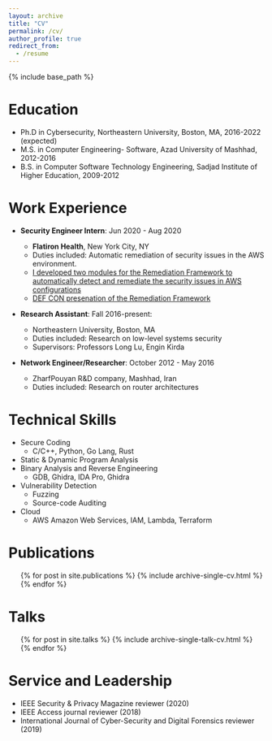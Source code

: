 ```yaml
---
layout: archive
title: "CV"
permalink: /cv/
author_profile: true
redirect_from:
  - /resume
---
```


{% include base_path %}

Education
======
* Ph.D in Cybersecurity, Northeastern University, Boston, MA, 2016-2022 (expected)
* M.S. in Computer Engineering- Software, Azad University of Mashhad, 2012-2016
* B.S. in Computer Software Technology Engineering, Sadjad Institute of Higher Education, 2009-2012

Work Experience
======
* **Security Engineer Intern**: Jun 2020 - Aug 2020
  * **Flatiron Health**, New York City, NY
  * Duties included: Automatic remediation of security issues in the AWS environment.
  * [I developed two modules for the Remediation Framework to automatically detect and remediate the security issues in AWS configurations](https://github.com/flatironhealth/aws-remediation-framework)
  * [DEF CON presenation of the Remediation Framework](https://youtu.be/R0IsUsQDYN4?t=57)
  
* **Research Assistant**: Fall 2016-present: 
  * Northeastern University, Boston, MA
  * Duties included: Research on low-level systems security
  * Supervisors: Professors Long Lu, Engin Kirda

* **Network Engineer/Researcher**: October 2012 - May 2016
  * ZharfPouyan R&D company, Mashhad, Iran
  * Duties included: Research on router architectures 
  


 Technical Skills
======
* Secure Coding
  * C/C++, Python, Go Lang, Rust 
* Static & Dynamic Program Analysis
* Binary Analysis and Reverse Engineering
  * GDB, Ghidra, IDA Pro, Ghidra
* Vulnerability Detection
  * Fuzzing
  * Source-code Auditing
* Cloud 
  * AWS Amazon Web Services, IAM, Lambda, Terraform

Publications
======
  <ul>{% for post in site.publications %}
    {% include archive-single-cv.html %}
  {% endfor %}</ul>
  
Talks
======
  <ul>{% for post in site.talks %}
    {% include archive-single-talk-cv.html %}
  {% endfor %}</ul>
  
<!-- Teaching
======
  <ul>{% for post in site.teaching %}
    {% include archive-single-cv.html %}
  {% endfor %}</ul>
   -->

Service and Leadership
======
  * IEEE Security & Privacy Magazine reviewer (2020)
  * IEEE Access journal reviewer (2018)
  * International Journal of Cyber-Security and Digital Forensics reviewer (2019) 
